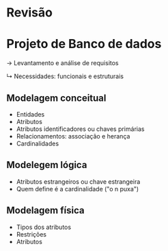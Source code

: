 # Revisão

# Projeto de Banco de dados
 → Levantamento e análise de requisitos
 
  ↳ Necessidades: funcionais e estruturais
## Modelagem conceitual
  * Entidades
  * Atributos
  * Atributos identificadores ou chaves primárias
  * Relacionamentos: associação e herança
  * Cardinalidades
## Modelegem lógica
  * Atributos estrangeiros ou chave estrangeira
  * Quem define é a cardinalidade ("o n puxa")
## Modelagem física
  * Tipos dos atributos
  * Restrições
  * Atributos
